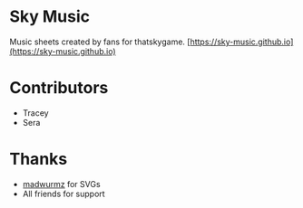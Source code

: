 # Sky Music

Music sheets created by fans for thatskygame.
[https://sky-music.github.io](https://sky-music.github.io)

# Contributors

- Tracey
- Sera

# Thanks

- [madwurmz](http://madwurmz.com) for SVGs
- All friends for support
